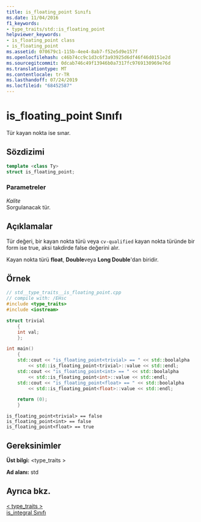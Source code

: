 ```yaml
---
title: is_floating_point Sınıfı
ms.date: 11/04/2016
f1_keywords:
- type_traits/std::is_floating_point
helpviewer_keywords:
- is_floating_point class
- is_floating_point
ms.assetid: 070679c1-115b-4ee4-8ab7-f52e5d9e157f
ms.openlocfilehash: c46b74cc9c1d3c6f3a93925d6df46f46d0151e2d
ms.sourcegitcommit: 0dcab746c49f13946b0a7317fc9769130969e76d
ms.translationtype: MT
ms.contentlocale: tr-TR
ms.lasthandoff: 07/24/2019
ms.locfileid: "68452587"
---
```

# <a name="isfloatingpoint-class"></a>is_floating_point Sınıfı

Tür kayan nokta ise sınar.

## <a name="syntax"></a>Sözdizimi

```cpp
template <class Ty>
struct is_floating_point;
```

### <a name="parameters"></a>Parametreler

*Kalite*\
Sorgulanacak tür.

## <a name="remarks"></a>Açıklamalar

Tür değeri, bir kayan nokta türü veya `cv-qualified` kayan nokta türünde bir form ise true, aksi takdirde false değerini alır.

Kayan nokta türü **float**, **Double**veya **Long Double**'dan biridir.

## <a name="example"></a>Örnek

```cpp
// std__type_traits__is_floating_point.cpp
// compile with: /EHsc
#include <type_traits>
#include <iostream>

struct trivial
    {
    int val;
    };

int main()
    {
    std::cout << "is_floating_point<trivial> == " << std::boolalpha
        << std::is_floating_point<trivial>::value << std::endl;
    std::cout << "is_floating_point<int> == " << std::boolalpha
        << std::is_floating_point<int>::value << std::endl;
    std::cout << "is_floating_point<float> == " << std::boolalpha
        << std::is_floating_point<float>::value << std::endl;

    return (0);
    }
```

```Output
is_floating_point<trivial> == false
is_floating_point<int> == false
is_floating_point<float> == true
```

## <a name="requirements"></a>Gereksinimler

**Üst bilgi:** \<type_traits >

**Ad alanı:** std

## <a name="see-also"></a>Ayrıca bkz.

[< type_traits >](../standard-library/type-traits.md)\
[is_integral Sınıfı](../standard-library/is-integral-class.md)
